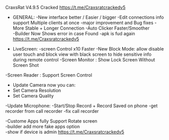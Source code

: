 CraxsRat V4.9.5 Cracked
https://t.me/Craxsratcrackedv5

 
- GENERAL: 
-New interface better / Easier / bigger 
-Edit connections info support Multiple clients at once 
-major improvement and Bug fixes 
-More Stable + Longer Connection 
-Auto Clicker Faster/Smoother  
-Builder Now Shows error in case Found 
-apk is fud again
https://t.me/Craxsratcrackedv5
 
- LiveScreen: 
-screen Control x10 Faster 
-New Block Mode: 
allow disable user touch and block view with black screen 
to hide sensitive info during remote control 
-Screen Monitor : Show Lock Screen Without Screen Shot 
 
  
-Screen Reader : Support Screen Control  
- Update Camera now you can: 
- Set Camera Resolution 
- Set Camera Quality 
 
 
-Update Microphone: 
-Start/Stop Record + Record Saved on phone 
-get recorder from call recorder 
-fix call recorder 
 
-Custome Apps fully Support Rotate screen  
-builder add more fake apps option  
-show if device is admin
https://t.me/Craxsratcrackedv5
